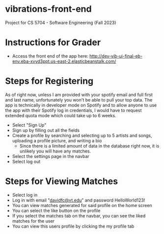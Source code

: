 # vibrations-front-end
Project for CS 5704 - Software Engineering (Fall 2023)

# Instructions for Grader
- Access the front end of the app here: http://dev-vib-ui-final-eb-env.eba-xvyd3ppt.us-east-2.elasticbeanstalk.com/ 
# Steps for Registering
As of right now, unless I am provided with your spotify email and full first and last name, unfortunately you won't be able to pull your top data. The app is technically in developer mode on Spotify and to allow anyone to use the app with their Spotify log in credentials, I would have to request extended quota mode which could take up to 6 weeks. 
- Select "Sign Up"
- Sign up by filling out all the fields
- Create a profile by searching and selecting up to 5 artists and songs, uploading a profile picture, and writing a bio
  - Since there is a limited amount of data in the database right now, it is unlikely you will have any matches.
- Select the settings page in the navbar
- Select log out

# Steps for Viewing Matches
- Select log in
- Log in with email "davidfc@vt.edu" and password HelloWorld123!
- You can view matches generated for said profile on the home screen
- You can select the like button on the profile
- If you select the matches tab on the navbar, you can see the liked matches for the user
- You can view this users profile by clicking the my profile tab
